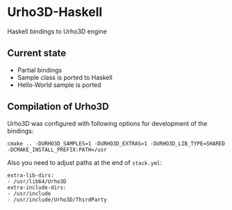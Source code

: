 # Urho3D-Haskell
Haskell bindings to Urho3D engine

## Current state

* Partial bindings
* Sample class is ported to Haskell
* Hello-World sample is ported

## Compilation of Urho3D

Urho3D was configured with following options for development of the bindings:

```
cmake .. -DURHO3D_SAMPLES=1 -DURHO3D_EXTRAS=1 -DURHO3D_LIB_TYPE=SHARED -DCMAKE_INSTALL_PREFIX:PATH=/usr
```

Also you need to adjust paths at the end of `stack.yml`:

```
extra-lib-dirs:
- /usr/lib64/Urho3D
extra-include-dirs:
- /usr/include
- /usr/include/Urho3D/ThirdParty
```